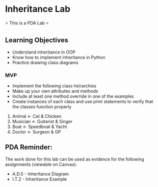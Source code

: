 # Inheritance Lab

:star: This is a PDA Lab :star:

## Learning Objectives

- Understand inheritance in OOP
- Know how to implement inheritance in Python
- Practice drawing class diagrams

### MVP

- Implement the following class heirarchies
- Make up your own attributes and methods
- Include at least one method override in one of the examples
- Create instances of each class and use print statements to verify that the classes function properly

1. Animal <- Cat & Chicken
2. Musician <- Guitarist & Singer
3. Boat <- Speedboat & Yacht
4. Doctor <- Surgeon & GP

## PDA Reminder:

The work done for this lab can be used as evidence for the following assignments (viewable on Canvas):

- A.D.5 - Inheritance Diagram
- I.T.2 - Inheritance Example










